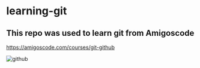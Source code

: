 # learning-git

## This repo was used to learn git from Amigoscode

https://amigoscode.com/courses/git-github

![github](https://user-images.githubusercontent.com/79412299/217600402-12604adf-2207-424f-bc4c-987f21634082.png)
